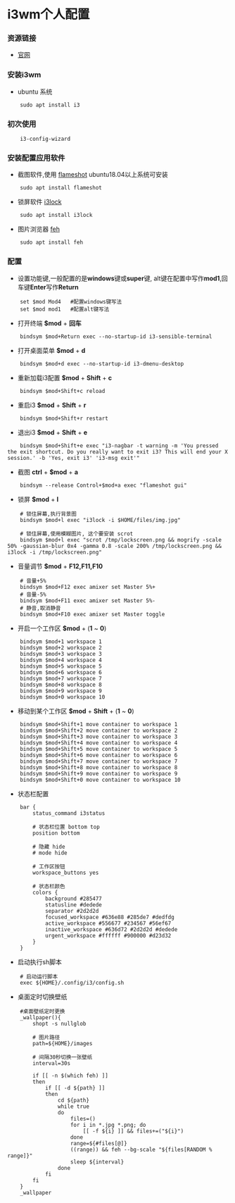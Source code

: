# i3wm个人配置

### 资源链接

- [官网](https://i3wm.org/)

### 安装i3wm

- ubuntu 系统
```shell
    sudo apt install i3
```

### 初次使用

```
    i3-config-wizard
```

### 安装配置应用软件
- 截图软件,使用 [flameshot](https://flameshot.js.org/) ubuntu18.04以上系统可安装
```shell
    sudo apt install flameshot 
```

- 锁屏软件 [i3lock](https://github.com/i3/i3lock)
```shell
    sudo apt install i3lock
```

- 图片浏览器 [feh](https://wiki.archlinux.org/index.php/Feh)
```shell
    sudo apt install feh
```

### 配置
- 设置功能键,一般配置的是**windows**键或**super**键, alt键在配置中写作**mod1**,回车键**Enter**写作**Return**
```shell
    set $mod Mod4   #配置windows键写法
    set $mod mod1   #配置alt键写法 
```

- 打开终端 **$mod** + **回车**
```shell
    bindsym $mod+Return exec --no-startup-id i3-sensible-terminal
```

- 打开桌面菜单 **$mod** + **d**
```shell
    bindsym $mod+d exec --no-startup-id i3-dmenu-desktop
```

- 重新加载i3配置 **$mod** + **Shift** + **c**
```shell
    bindsym $mod+Shift+c reload
```

- 重启i3 **$mod** + **Shift** + **r**
```shell
    bindsym $mod+Shift+r restart
```

- 退出i3 **$mod** + **Shift** + **e**
```shell
    bindsym $mod+Shift+e exec "i3-nagbar -t warning -m 'You pressed the exit shortcut. Do you really want to exit i3? This will end your X session.' -b 'Yes, exit i3' 'i3-msg exit'"
```

- 截图 **ctrl** + **$mod** + **a**
```shell
    bindsym --release Control+$mod+a exec "flameshot gui"
```

- 锁屏 **$mod** + **l**
```shell
    # 锁住屏幕,执行背景图
    bindsym $mod+l exec "i3lock -i $HOME/files/img.jpg"
    
    # 锁住屏幕,使用模糊图片, 这个要安装 scrot 
    bindsym $mod+l exec "scrot /tmp/lockscreen.png && mogrify -scale 50% -gaussian-blur 0x4 -gamma 0.8 -scale 200% /tmp/lockscreen.png && i3lock -i /tmp/lockscreen.png"
```

- 音量调节 **$mod** + **F12,F11,F10**
```shell
    # 音量+5%
    bindsym $mod+F12 exec amixer set Master 5%+
    # 音量-5%
    bindsym $mod+F11 exec amixer set Master 5%-
    # 静音,取消静音
    bindsym $mod+F10 exec amixer set Master toggle
```

- 开启一个工作区 **$mod** + (**1** ~ **0**)
```shell
    bindsym $mod+1 workspace 1
    bindsym $mod+2 workspace 2
    bindsym $mod+3 workspace 3
    bindsym $mod+4 workspace 4
    bindsym $mod+5 workspace 5
    bindsym $mod+6 workspace 6
    bindsym $mod+7 workspace 7
    bindsym $mod+8 workspace 8
    bindsym $mod+9 workspace 9
    bindsym $mod+0 workspace 10
```

- 移动到某个工作区 **$mod** + **Shift** + (**1** ~ **0**)
```shell
    bindsym $mod+Shift+1 move container to workspace 1
    bindsym $mod+Shift+2 move container to workspace 2
    bindsym $mod+Shift+3 move container to workspace 3
    bindsym $mod+Shift+4 move container to workspace 4
    bindsym $mod+Shift+5 move container to workspace 5
    bindsym $mod+Shift+6 move container to workspace 6
    bindsym $mod+Shift+7 move container to workspace 7
    bindsym $mod+Shift+8 move container to workspace 8
    bindsym $mod+Shift+9 move container to workspace 9
    bindsym $mod+Shift+0 move container to workspace 10
```

- 状态栏配置
```shell
    bar {
        status_command i3status

        # 状态栏位置 bottom top
        position bottom

        # 隐藏 hide
        # mode hide

        # 工作区按钮
        workspace_buttons yes

        # 状态栏颜色
        colors {
            background #285477
            statusline #dedede
            separator #2d2d2d
            focused_workspace #636e88 #285de7 #dedfdg
            active_workspace #556677 #234567 #56ef67
            inactive_workspace #636d72 #2d2d2d #dedede
            urgent_workspace #ffffff #900000 #d23d32
        }
    }
```

- 启动执行sh脚本
```shell
    # 启动运行脚本
    exec ${HOME}/.config/i3/config.sh
```

- 桌面定时切换壁纸
```shell
    #桌面壁纸定时更换
    _wallpaper(){
        shopt -s nullglob
    
        # 图片路径
        path=${HOME}/images
    
        # 间隔30秒切换一张壁纸
        interval=30s
    
        if [[ -n $(which feh) ]]
        then
            if [[ -d ${path} ]]
            then
                cd ${path}
                while true
                do
                    files=()
                    for i in *.jpg *.png; do
                        [[ -f ${i} ]] && files+=("${i}")
                    done
                    range=${#files[@]}
                    ((range)) && feh --bg-scale "${files[RANDOM % range]}"
                    sleep ${interval}
                done
            fi
        fi
    }
    _wallpaper
```
